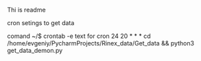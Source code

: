 Thi is readme 




cron setings to get data

comand 
~/$ crontab -e
text for cron
24 20 * * * cd /home/evgeniy/PycharmProjects/Rinex_data/Get_data && python3 get_data_demon.py
